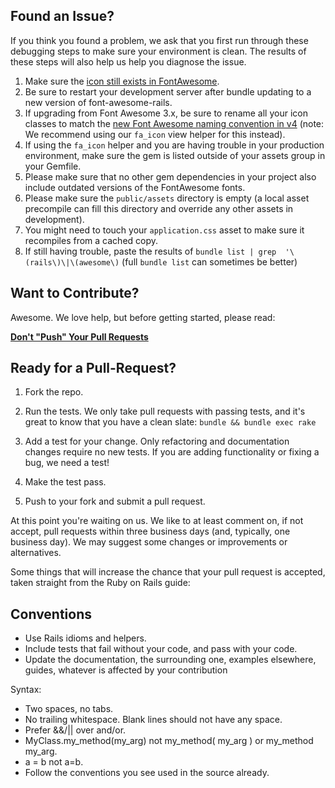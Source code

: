 ## Found an Issue?

If you think you found a problem, we ask that you first run through these
debugging steps to make sure your environment is clean. The results of these
steps will also help us help you diagnose the issue.

1. Make sure the [icon still exists in FontAwesome](http://fontawesome.io/icons/).
1. Be sure to restart your development server after bundle updating to a new version of font-awesome-rails.
1. If upgrading from Font Awesome 3.x, be sure to rename all your icon classes to match the [new Font Awesome naming convention in v4](http://fortawesome.github.io/Font-Awesome/whats-new/#new-naming) (note: We recommend using our `fa_icon` view helper for this instead).
1. If using the `fa_icon` helper and you are having trouble in your production environment, make sure the gem is listed outside of your assets group in your Gemfile.
1. Please make sure that no other gem dependencies in your project also include outdated versions of the FontAwesome fonts.
1. Please make sure the `public/assets` directory is empty (a local asset precompile can fill this directory and override any other assets in development).
1. You might need to touch your `application.css` asset to make sure it recompiles from a cached copy.
1. If still having trouble, paste the results of `bundle list | grep  '\(rails\)\|\(awesome\)` (full `bundle list` can sometimes be better)

## Want to Contribute?

Awesome. We love help, but before getting started, please read:

**[Don't "Push" Your Pull Requests](http://www.igvita.com/2011/12/19/dont-push-your-pull-requests/)**

## Ready for a Pull-Request?

1. Fork the repo.

2. Run the tests. We only take pull requests with passing tests, and it's great
to know that you have a clean slate: `bundle && bundle exec rake`

3. Add a test for your change. Only refactoring and documentation changes
require no new tests. If you are adding functionality or fixing a bug, we need
a test!

4. Make the test pass.

5. Push to your fork and submit a pull request.

At this point you're waiting on us. We like to at least comment on, if not
accept, pull requests within three business days (and, typically, one business
day). We may suggest some changes or improvements or alternatives.

Some things that will increase the chance that your pull request is accepted,
taken straight from the Ruby on Rails guide:

## Conventions

* Use Rails idioms and helpers.
* Include tests that fail without your code, and pass with your code.
* Update the documentation, the surrounding one, examples elsewhere, guides,
  whatever is affected by your contribution

Syntax:

* Two spaces, no tabs.
* No trailing whitespace. Blank lines should not have any space.
* Prefer &&/|| over and/or.
* MyClass.my_method(my_arg) not my_method( my_arg ) or my_method my_arg.
* a = b not a=b.
* Follow the conventions you see used in the source already.
